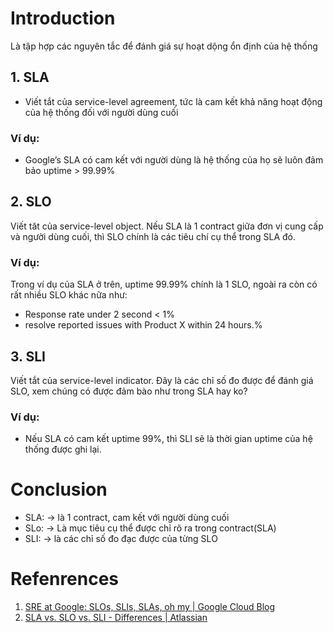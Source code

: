 ---
---
# Introduction

Là tập hợp các nguyên tắc để đánh giá sự hoạt dộng ổn định của hệ thống 

## 1. SLA
- Viết tắt của service-level agreement, tức là cam kết khả năng hoạt động của hệ thống đối với người dùng cuối
### Ví dụ:
- Google’s SLA có cam kết với người dùng là hệ thống của họ sẽ luôn đảm bảo uptime > 99.99%
## 2. SLO

Viết tăt của service-level object. Nếu SLA là 1 contract giữa đơn vị cung cấp và người dùng cuối, thì SLO chính là các tiêu chí cụ thể trong SLA đó.

### Ví dụ:
Trong ví dụ của SLA ở trên, uptime 99.99% chính là 1 SLO, ngoài ra còn có rất nhiều SLO khác nữa như:
- Response rate under 2 second < 1%
- resolve reported issues with Product X within 24 hours.%

## 3. SLI

Viết tắt của service-level indicator. Đây là các chỉ số đo được để đánh giá SLO, xem chúng có được đảm bào như trong SLA hay ko?

### Ví dụ:
- Nếu SLA có cam kết uptime 99%, thì SLI sẽ là thời gian uptime của hệ thống được ghi lại.

# Conclusion

- SLA: -> là 1 contract, cam kết với người dùng cuối
- SLo: -> Là mục tiêu cụ thể được chỉ rõ ra trong contract(SLA)
- SLI: -> là các chỉ số đo đạc được của từng SLO


# Refenrences
1. [SRE at Google: SLOs, SLIs, SLAs, oh my | Google Cloud Blog](https://cloud.google.com/blog/products/devops-sre/availability-part-deux-cre-life-lessons)
2. [SLA vs. SLO vs. SLI - Differences | Atlassian](https://www.atlassian.com/incident-management/kpis/sla-vs-slo-vs-sli)